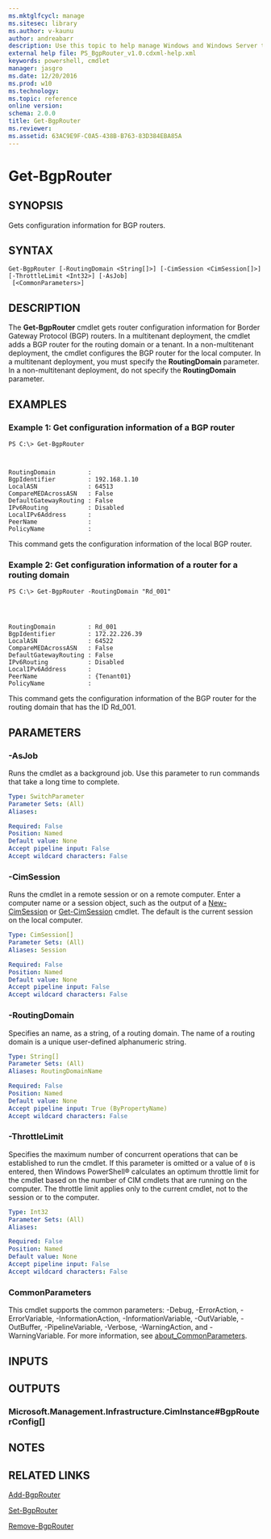 ```yaml
---
ms.mktglfcycl: manage
ms.sitesec: library
ms.author: v-kaunu
author: andreabarr
description: Use this topic to help manage Windows and Windows Server technologies with Windows PowerShell.
external help file: PS_BgpRouter_v1.0.cdxml-help.xml
keywords: powershell, cmdlet
manager: jasgro
ms.date: 12/20/2016
ms.prod: w10
ms.technology: 
ms.topic: reference
online version: 
schema: 2.0.0
title: Get-BgpRouter
ms.reviewer:
ms.assetid: 63AC9E9F-C0A5-438B-B763-83D384EBA85A
---
```


# Get-BgpRouter

## SYNOPSIS
Gets configuration information for BGP routers.

## SYNTAX

```
Get-BgpRouter [-RoutingDomain <String[]>] [-CimSession <CimSession[]>] [-ThrottleLimit <Int32>] [-AsJob]
 [<CommonParameters>]
```

## DESCRIPTION
The **Get-BgpRouter** cmdlet gets router configuration information for Border Gateway Protocol (BGP) routers.
In a multitenant deployment, the cmdlet adds a BGP router for the routing domain or a tenant.
In a non-multitenant deployment, the cmdlet configures the BGP router for the local computer.
In a multitenant deployment, you must specify the **RoutingDomain** parameter.
In a non-multitenant deployment, do not specify the **RoutingDomain** parameter.

## EXAMPLES

### Example 1: Get configuration information of a BGP router
```
PS C:\> Get-BgpRouter



RoutingDomain         :
BgpIdentifier         : 192.168.1.10
LocalASN              : 64513
CompareMEDAcrossASN   : False
DefaultGatewayRouting : False
IPv6Routing           : Disabled
LocalIPv6Address      :
PeerName              :
PolicyName            :
```

This command gets the configuration information of the local BGP router.

### Example 2: Get configuration information of a router for a routing domain
```
PS C:\> Get-BgpRouter -RoutingDomain "Rd_001"




RoutingDomain         : Rd_001
BgpIdentifier         : 172.22.226.39
LocalASN              : 64522
CompareMEDAcrossASN   : False
DefaultGatewayRouting : False
IPv6Routing           : Disabled
LocalIPv6Address      :
PeerName              : {Tenant01}
PolicyName            :
```

This command gets the configuration information of the BGP router for the routing domain that has the ID Rd_001.

## PARAMETERS

### -AsJob
Runs the cmdlet as a background job. Use this parameter to run commands that take a long time to complete.

```yaml
Type: SwitchParameter
Parameter Sets: (All)
Aliases: 

Required: False
Position: Named
Default value: None
Accept pipeline input: False
Accept wildcard characters: False
```

### -CimSession
Runs the cmdlet in a remote session or on a remote computer.
Enter a computer name or a session object, such as the output of a [New-CimSession](http://go.microsoft.com/fwlink/p/?LinkId=227967) or [Get-CimSession](http://go.microsoft.com/fwlink/p/?LinkId=227966) cmdlet.
The default is the current session on the local computer.

```yaml
Type: CimSession[]
Parameter Sets: (All)
Aliases: Session

Required: False
Position: Named
Default value: None
Accept pipeline input: False
Accept wildcard characters: False
```

### -RoutingDomain
Specifies an name, as a string, of a routing domain.
The name of a routing domain is a unique user-defined alphanumeric string.

```yaml
Type: String[]
Parameter Sets: (All)
Aliases: RoutingDomainName

Required: False
Position: Named
Default value: None
Accept pipeline input: True (ByPropertyName)
Accept wildcard characters: False
```

### -ThrottleLimit
Specifies the maximum number of concurrent operations that can be established to run the cmdlet.
If this parameter is omitted or a value of `0` is entered, then Windows PowerShell® calculates an optimum throttle limit for the cmdlet based on the number of CIM cmdlets that are running on the computer.
The throttle limit applies only to the current cmdlet, not to the session or to the computer.

```yaml
Type: Int32
Parameter Sets: (All)
Aliases: 

Required: False
Position: Named
Default value: None
Accept pipeline input: False
Accept wildcard characters: False
```

### CommonParameters
This cmdlet supports the common parameters: -Debug, -ErrorAction, -ErrorVariable, -InformationAction, -InformationVariable, -OutVariable, -OutBuffer, -PipelineVariable, -Verbose, -WarningAction, and -WarningVariable. For more information, see [about_CommonParameters](http://go.microsoft.com/fwlink/?LinkID=113216).

## INPUTS

## OUTPUTS

### Microsoft.Management.Infrastructure.CimInstance#BgpRouterConfig[]

## NOTES

## RELATED LINKS

[Add-BgpRouter](./Add-BgpRouter.md)

[Set-BgpRouter](./Set-BgpRouter.md)

[Remove-BgpRouter](./Remove-BgpRouter.md)

